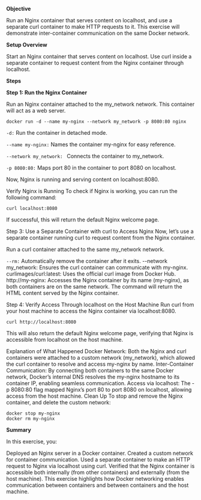 **Objective**

Run an Nginx container that serves content on localhost, and use a separate curl container to make HTTP requests to it. This exercise will demonstrate inter-container communication on the same Docker network.

**Setup Overview**

Start an Nginx container that serves content on localhost.
Use curl inside a separate container to request content from the Nginx container through localhost.

**Steps**

**Step 1: Run the Nginx Container** 

Run an Nginx container attached to the my_network network. This container will act as a web server.


```docker run -d --name my-nginx --network my_network -p 8080:80 nginx```

``-d:`` Run the container in detached mode.

``--name my-nginx:`` Names the container my-nginx for easy reference.

``--network my_network: `` Connects the container to my_network.

``-p 8080:80:`` Maps port 80 in the container to port 8080 on localhost.

Now, Nginx is running and serving content on localhost:8080.

Verify Nginx is Running
To check if Nginx is working, you can run the following command:


``curl localhost:8080``

If successful, this will return the default Nginx welcome page.

Step 3: Use a Separate Container with curl to Access Nginx
Now, let’s use a separate container running curl to request content from the Nginx container.

Run a curl container attached to the same my_network network.


``--rm:`` Automatically remove the container after it exits.
--network my_network: Ensures the curl container can communicate with my-nginx.
curlimages/curl:latest: Uses the official curl image from Docker Hub.
http://my-nginx: Accesses the Nginx container by its name (my-nginx), as both containers are on the same network.
The command will return the HTML content served by the Nginx container.

Step 4: Verify Access Through localhost on the Host Machine
Run curl from your host machine to access the Nginx container via localhost:8080.


``curl http://localhost:8080``

This will also return the default Nginx welcome page, verifying that Nginx is accessible from localhost on the host machine.

Explanation of What Happened
Docker Network: Both the Nginx and curl containers were attached to a custom network (my_network), which allowed the curl container to resolve and access my-nginx by name.
Inter-Container Communication: By connecting both containers to the same Docker network, Docker’s internal DNS resolves the my-nginx hostname to its container IP, enabling seamless communication.
Access via localhost: The -p 8080:80 flag mapped Nginx’s port 80 to port 8080 on localhost, allowing access from the host machine.
Clean Up
To stop and remove the Nginx container, and delete the custom network:

```
docker stop my-nginx
docker rm my-nginx
```

**Summary**

In this exercise, you:

Deployed an Nginx server in a Docker container.
Created a custom network for container communication.
Used a separate container to make an HTTP request to Nginx via localhost using curl.
Verified that the Nginx container is accessible both internally (from other containers) and externally (from the host machine).
This exercise highlights how Docker networking enables communication between containers and between containers and the host machine.